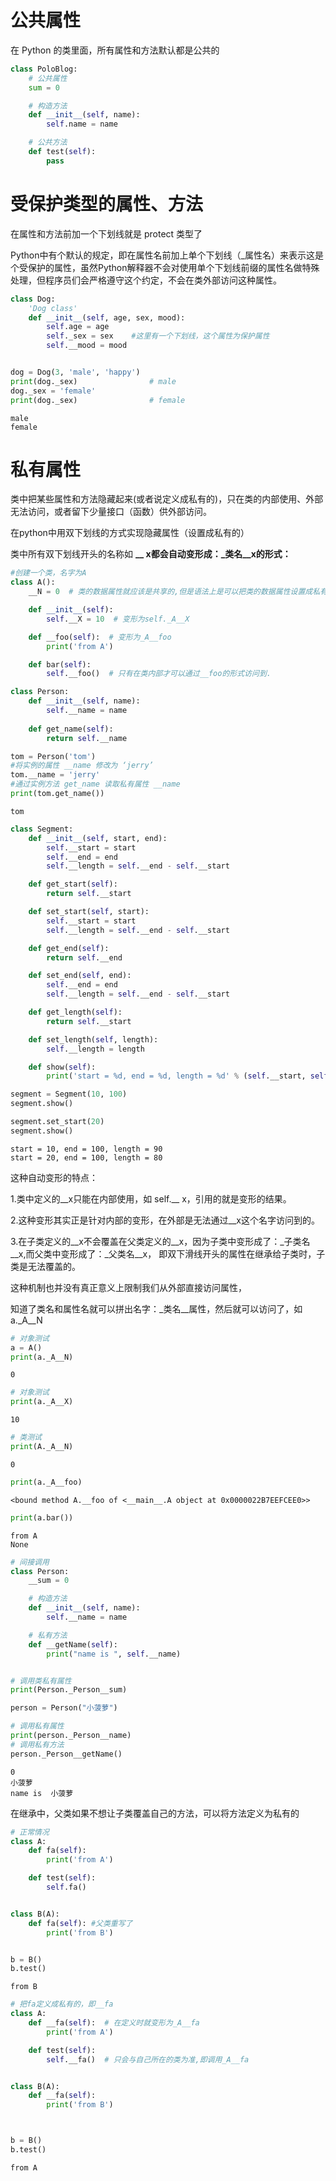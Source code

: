 # 公共属性

在 Python 的类里面，所有属性和方法默认都是公共的


```python
class PoloBlog:
    # 公共属性
    sum = 0

    # 构造方法
    def __init__(self, name):
        self.name = name

    # 公共方法
    def test(self):
        pass
```

# 受保护类型的属性、方法

在属性和方法前加一个下划线就是 protect 类型了

Python中有个默认的规定，即在属性名前加上单个下划线（_属性名）来表示这是个受保护的属性，虽然Python解释器不会对使用单个下划线前缀的属性名做特殊处理，但程序员们会严格遵守这个约定，不会在类外部访问这种属性。


```python
class Dog:
    'Dog class'
    def __init__(self, age, sex, mood):
        self.age = age
        self._sex = sex    #这里有一个下划线，这个属性为保护属性
        self.__mood = mood


dog = Dog(3, 'male', 'happy')
print(dog._sex)                # male
dog._sex = 'female'
print(dog._sex)                # female
```

    male
    female
    

# 私有属性

类中把某些属性和方法隐藏起来(或者说定义成私有的)，只在类的内部使用、外部无法访问，或者留下少量接口（函数）供外部访问。

在python中用双下划线的方式实现隐藏属性（设置成私有的）

类中所有双下划线开头的名称如 **__ x都会自动变形成：_类名__x的形式：**



```python
#创建一个类，名字为A
class A():
    __N = 0  # 类的数据属性就应该是共享的,但是语法上是可以把类的数据属性设置成私有的如__N,会变形为_A__N

    def __init__(self):
        self.__X = 10  # 变形为self._A__X

    def __foo(self):  # 变形为_A__foo
        print('from A')

    def bar(self):
        self.__foo()  # 只有在类内部才可以通过__foo的形式访问到.
```


```python
class Person:
    def __init__(self, name):
        self.__name = name
 
    def get_name(self):
        return self.__name

tom = Person('tom')
#将实例的属性 __name 修改为 ‘jerry’
tom.__name = 'jerry'
#通过实例方法 get_name 读取私有属性 __name
print(tom.get_name())
```

    tom
    


```python
class Segment:
    def __init__(self, start, end):
        self.__start = start
        self.__end = end
        self.__length = self.__end - self.__start

    def get_start(self):
        return self.__start

    def set_start(self, start):
        self.__start = start
        self.__length = self.__end - self.__start

    def get_end(self):
        return self.__end

    def set_end(self, end):
        self.__end = end
        self.__length = self.__end - self.__start

    def get_length(self):
        return self.__start

    def set_length(self, length):
        self.__length = length

    def show(self):
        print('start = %d, end = %d, length = %d' % (self.__start, self.__end, self.__length))

segment = Segment(10, 100)
segment.show()

segment.set_start(20)
segment.show()

```

    start = 10, end = 100, length = 90
    start = 20, end = 100, length = 80
    

这种自动变形的特点：

1.类中定义的__x只能在内部使用，如 self.__ x，引用的就是变形的结果。

2.这种变形其实正是针对内部的变形，在外部是无法通过__x这个名字访问到的。

3.在子类定义的__x不会覆盖在父类定义的__x，因为子类中变形成了：_子类名__x,而父类中变形成了：_父类名__x，
即双下滑线开头的属性在继承给子类时，子类是无法覆盖的。

这种机制也并没有真正意义上限制我们从外部直接访问属性，

知道了类名和属性名就可以拼出名字：_类名__属性，然后就可以访问了，如a._A__N


```python
# 对象测试
a = A()
print(a._A__N)
```

    0
    


```python
# 对象测试
print(a._A__X)
```

    10
    


```python
# 类测试
print(A._A__N)
```

    0
    


```python
print(a._A__foo)
```

    <bound method A.__foo of <__main__.A object at 0x0000022B7EEFCEE0>>
    


```python
print(a.bar())
```

    from A
    None
    


```python
# 间接调用
class Person:
    __sum = 0

    # 构造方法
    def __init__(self, name):
        self.__name = name

    # 私有方法
    def __getName(self):
        print("name is ", self.__name)


# 调用类私有属性
print(Person._Person__sum)

person = Person("小菠萝")

# 调用私有属性
print(person._Person__name)
# 调用私有方法
person._Person__getName()
```

    0
    小菠萝
    name is  小菠萝
    

在继承中，父类如果不想让子类覆盖自己的方法，可以将方法定义为私有的


```python
# 正常情况
class A:
    def fa(self):
        print('from A')

    def test(self):
        self.fa()


class B(A):
    def fa(self): #父类重写了
        print('from B')


b = B()
b.test()
```

    from B
    


```python
# 把fa定义成私有的，即__fa
class A:
    def __fa(self):  # 在定义时就变形为_A__fa
        print('from A')

    def test(self):
        self.__fa()  # 只会与自己所在的类为准,即调用_A__fa


class B(A):
    def __fa(self):
        print('from B')



b = B()
b.test()

```

    from A
    
